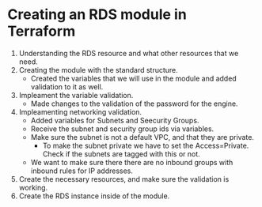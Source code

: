 # Creating an RDS module in Terraform

1. Understanding the RDS resource and what other resources that we need.
2. Creating the module with the standard structure.
    - Created the variables that we will use in the module and added validation to it as well.
3. Impleament the variable validation.
    - Made changes to the validation of the password for the engine.
4. Impleamenting networking validation.
    - Added variables for Subnets and Seecurity Groups.
    - Receive the subnet and security group ids via variables.
    - Make sure the subnet is not a default VPC, and that they are private.
      - To make the subnet private we have to set the Access=Private. Check if the subnets are tagged with this or not.
    - We want to make sure there there are no inbound groups with inbound rules for IP addresses.
5. Create the necessary resources, and make sure the validation is working.
6. Create the RDS instance inside of the module.
